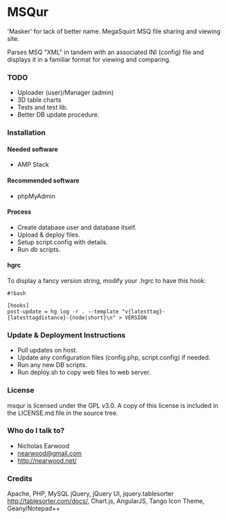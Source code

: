 # MSQur #

'Masker' for lack of better name.
MegaSquirt MSQ file sharing and viewing site.

Parses MSQ "XML" in tandem with an associated INI (config) file and displays it in a familiar format for viewing and comparing.

### TODO ###

* Uploader (user)/Manager (admin)
* 3D table charts
* Tests and test lib.
* Better DB update procedure.

### Installation ###

#### Needed software ####

* AMP Stack

#### Recommended software ####

* phpMyAdmin

#### Process ####

* Create database user and database itself.
* Upload & deploy files.
* Setup script.config with details.
* Run db scripts.

#### hgrc ####
To display a fancy version string, modify your .hgrc to have this hook:

```
#!bash

[hooks]
post-update = hg log -r . --template "v{latesttag}-{latesttagdistance}-{node|short}\n" > VERSION
```

### Update & Deployment Instructions ###

 * Pull updates on host.
 * Update any configuration files (config.php, script.config) if needed.
 * Run any new DB scripts.
 * Run deploy.sh to copy web files to web server.

### License ###

msqur is licensed under the GPL v3.0. A copy of this license is included in the LICENSE.md file in the source tree.

### Who do I talk to? ###

* Nicholas Earwood
* nearwood@gmail.com
* http://nearwood.net/

### Credits ###
Apache, PHP, MySQL
jQuery, jQuery UI,
jquery.tablesorter http://tablesorter.com/docs/,
Chart.js,
AngularJS,
Tango Icon Theme,
Geany/Notepad++
